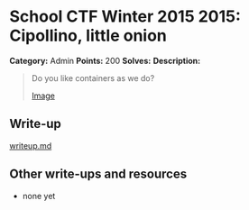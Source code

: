 # School CTF Winter 2015 2015: Cipollino, little onion

**Category:** Admin
**Points:** 200
**Solves:** 
**Description:**

> Do you like containers as we do?
> 
> [Image](./image_1cfb4379b82626f0b5d28129ddb5918f8c010aa8.jpg)


## Write-up

[writeup.md](./writeup.md)

## Other write-ups and resources

* none yet
